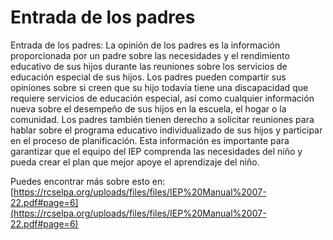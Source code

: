 # Entrada de los padres
Entrada de los padres: La opinión de los padres es la información proporcionada por un padre sobre las necesidades y el rendimiento educativo de sus hijos durante las reuniones sobre los servicios de educación especial de sus hijos. Los padres pueden compartir sus opiniones sobre si creen que su hijo todavía tiene una discapacidad que requiere servicios de educación especial, así como cualquier información nueva sobre el desempeño de sus hijos en la escuela, el hogar o la comunidad. Los padres también tienen derecho a solicitar reuniones para hablar sobre el programa educativo individualizado de sus hijos y participar en el proceso de planificación. Esta información es importante para garantizar que el equipo del IEP comprenda las necesidades del niño y pueda crear el plan que mejor apoye el aprendizaje del niño.

Puedes encontrar más sobre esto en: [https://rcselpa.org/uploads/files/files/IEP%20Manual%2007-22.pdf#page=6](https://rcselpa.org/uploads/files/files/IEP%20Manual%2007-22.pdf#page=6)
